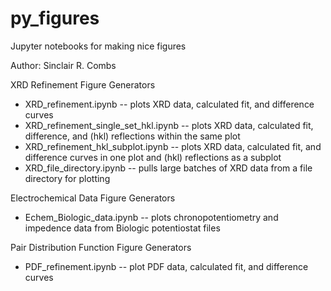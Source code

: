 # py_figures
Jupyter notebooks for making nice figures

Author: Sinclair R. Combs

XRD Refinement Figure Generators
  - XRD_refinement.ipynb --
    plots XRD data, calculated fit, and difference curves
  - XRD_refinement_single_set_hkl.ipynb --
    plots XRD data, calculated fit, difference, and (hkl) reflections within the same plot
  - XRD_refinement_hkl_subplot.ipynb --
    plots XRD data, calculated fit, and difference curves in one plot and (hkl) reflections as a subplot
  - XRD_file_directory.ipynb --
    pulls large batches of XRD data from a file directory for plotting

Electrochemical Data Figure Generators
  - Echem_Biologic_data.ipynb --
    plots chronopotentiometry and impedence data from Biologic potentiostat files

Pair Distribution Function Figure Generators
  - PDF_refinement.ipynb --
  plot PDF data, calculated fit, and difference curves
